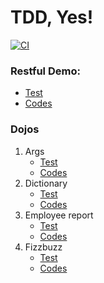 # TDD, Yes!
[![CI](https://github.com/VWWL/tdd-yes/actions/workflows/main.yml/badge.svg)](https://github.com/VWWL/tdd-yes/actions/workflows/main.yml)

### Restful Demo:
- [Test](./src/test/java/yes/tdd/usecases)
- [Codes](./modules/users.gateways/src/main/java/yes/tdd/users/gateways/ohs)

### Dojos
1. Args
   - [Test](./modules/dojo.domain/src/test/java/yes/tdd/dojo/domain/args)
   - [Codes](./modules/dojo.domain/src/main/java/yes/tdd/dojo/domain/args)
2. Dictionary
    - [Test](./modules/dojo.domain/src/test/java/yes/tdd/dojo/domain/dictionary)
    - [Codes](./modules/dojo.domain/src/main/java/yes/tdd/dojo/domain/dictionary)
3. Employee report
    - [Test](./modules/dojo.domain/src/test/java/yes/tdd/dojo/domain/employeereport)
    - [Codes](./modules/dojo.domain/src/main/java/yes/tdd/dojo/domain/employeereport)
4. Fizzbuzz
    - [Test](./modules/dojo.domain/src/test/java/yes/tdd/dojo/domain/fizzbuzz)
    - [Codes](./modules/dojo.domain/src/main/java/yes/tdd/dojo/domain/fizzbuzz)

